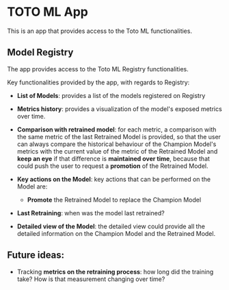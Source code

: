 # TOTO ML App 

This is an app that provides access to the Toto ML functionalities. 

## Model Registry
The app provides access to the Toto ML Registry functionalities. 

Key functionalities provided by the app, with regards to Registry:
* **List of Models**: provides a list of the models registered on Registry

* **Metrics history**: provides a visualization of the model's exposed metrics over time. 

* **Comparison with retrained model**: for each metric, a comparison with the same metric of the last Retrained Model is provided, so that the user can always compare the historical behaviour of the Champion Model's metrics with the current value of the metric of the Retrained Model and **keep an eye** if that difference is **maintained over time**, because that could push the user to request a **promotion** of the Retrained Model.

* **Key actions on the Model**: key actions that can be performed on the Model are: 
    * **Promote** the Retrained Model to replace the Champion Model

* **Last Retraining**: when was the model last retrained? 

* **Detailed view of the Model**: the detailed view could provide all the detailed information on the Champion Model and the Retrained Model.

## Future ideas:
* Tracking **metrics on the retraining process**: how long did the training take? How is that measurement changing over time? 